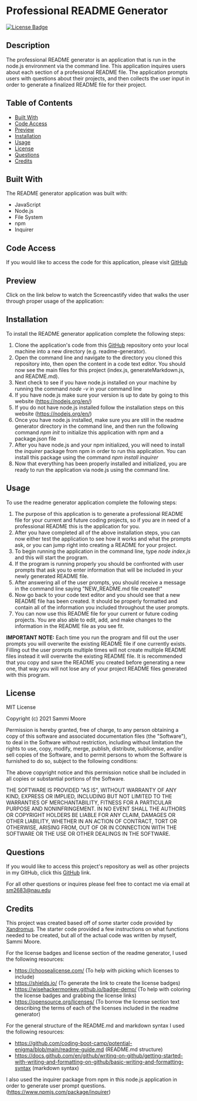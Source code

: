 # Professional README Generator

[![License Badge](https://img.shields.io/badge/license-MIT-green)](https://opensource.org/licenses/MIT)

## Description

The professional README generator is an application that is run in the node.js environment via the command line. This application inquires users about each section of a professional README file. The application prompts users with questions about their projects, and then collects the user input in order to generate a finalized README file for their project.

## Table of Contents
  * [Built With](#built-with)
  * [Code Access](#code-access)
  * [Preview](#preview)
  * [Installation](#installation)
  * [Usage](#usage)
  * [License](#license)
  * [Questions](#questions)
  * [Credits](#credits)

## Built With

The README generator application was built with:
- JavaScript
- Node.js
- File System
- npm
- Inquirer

## Code Access

If you would like to access the code for this application, please visit [GitHub](https://github.com/sm3131/readme-generator)

## Preview

Click on the link below to watch the Screencastify video that walks the user through proper usage of the application:

## Installation
To install the README generator application complete the following steps:
1. Clone the application's code from this [GitHub](https://github.com/sm3131/readme-generator) repository onto your local machine into a new directory (e.g. readme-generator).
2. Open the command line and navigate to the directory you cloned this repository into, then open the content in a code text editor. You should now see the main files for this project (index.js, generateMarkdown.js, and README.md).
3. Next check to see if you have node.js installed on your machine by running the command *node -v* in your command line
4. If you have node.js make sure your version is up to date by going to this website (https://nodejs.org/en/)
5. If you do not have node.js installed follow the installation steps on this website (https://nodejs.org/en/)
6. Once you have node.js installed, make sure you are still in the readme generator directory in the command line, and then run the following command *npm init* to initialize this application with npm and a package.json file
7. After you have node.js and your npm initialized, you will need to install the *inquirer* package from npm in order to run this application. You can install this package using the command *npm install inquirer*
8. Now that everything has been properly installed and initialized, you are ready to run the application via node.js using the command line.

## Usage
To use the readme generator application complete the following steps:
1. The purpose of this application is to generate a professional README file for your current and future coding projects, so if you are in need of a professional README this is the application for you. 
2. After you have completed all of the above installation steps, you can now either test the application to see how it works and what the prompts ask, or you can jump right into creating a README for your project.
3. To begin running the application in the command line, type *node index.js* and this will start the program.
4. If the program is running properly you should be confronted with user prompts that ask you to enter information that will be included in your newly generated README file.
5. After answering all of the user prompts, you should receive a message in the command line saying "NEW_README.md file created!"
6. Now go back to your code text editor and you should see that a new README file has been created. It should be properly formatted and contain all of the information you included throughout the user prompts.
7. You can now use this README file for your current or future coding projects. You are also able to edit, add, and make changes to the information in the README file as you see fit.

**IMPORTANT NOTE:** Each time you run the program and fill out the user prompts you will overwrite the existing README file if one currently exists. Filling out the user prompts multiple times will not create multiple README files instead it will overwrite the existing README file. It is recommended that you copy and save the README you created before generating a new one, that way you will not lose any of your project README files generated with this program.

## License

MIT License

Copyright (c) 2021 Sammi Moore

Permission is hereby granted, free of charge, to any person obtaining a copy
of this software and associated documentation files (the "Software"), to deal
in the Software without restriction, including without limitation the rights
to use, copy, modify, merge, publish, distribute, sublicense, and/or sell
copies of the Software, and to permit persons to whom the Software is
furnished to do so, subject to the following conditions:

The above copyright notice and this permission notice shall be included in all
copies or substantial portions of the Software.

THE SOFTWARE IS PROVIDED "AS IS", WITHOUT WARRANTY OF ANY KIND, EXPRESS OR
IMPLIED, INCLUDING BUT NOT LIMITED TO THE WARRANTIES OF MERCHANTABILITY,
FITNESS FOR A PARTICULAR PURPOSE AND NONINFRINGEMENT. IN NO EVENT SHALL THE
AUTHORS OR COPYRIGHT HOLDERS BE LIABLE FOR ANY CLAIM, DAMAGES OR OTHER
LIABILITY, WHETHER IN AN ACTION OF CONTRACT, TORT OR OTHERWISE, ARISING FROM,
OUT OF OR IN CONNECTION WITH THE SOFTWARE OR THE USE OR OTHER DEALINGS IN THE
SOFTWARE.

## Questions

If you would like to access this project's repository as well as other projects in my GitHub, click this [GitHub](https://github.com/sm3131) link. 

For all other questions or inquires please feel free to contact me via email at [sm2683@nau.edu](mailto:sm2683@nau.edu)

## Credits

This project was created based off of some starter code provided by [Xandromus](https://github.com/coding-boot-camp/potential-enigma/blob/main/readme-guide.md). The starter code provided a few instructions on what functions needed to be created, but all of the actual code was written by myself, Sammi Moore. 

For the license badges and license section of the readme generator, I used the following resources:
- https://choosealicense.com/ (To help with picking which licenses to include)
- https://shields.io/ (To generate the link to create the license badges)
- https://wisehackermonkey.github.io/badge-demo/ (To help with coloring the license badges and grabbing the license links)
- https://opensource.org/licenses/ (To borrow the license section text describing the terms of each of the licenses included in the readme generator)

For the general structure of the README.md and markdown syntax I used the following resources:
- https://github.com/coding-boot-camp/potential-enigma/blob/main/readme-guide.md (README.md structure)
- https://docs.github.com/en/github/writing-on-github/getting-started-with-writing-and-formatting-on-github/basic-writing-and-formatting-syntax (markdown syntax)

I also used the inquirer package from npm in this node.js application in order to generate user prompt questions. (https://www.npmjs.com/package/inquirer)



